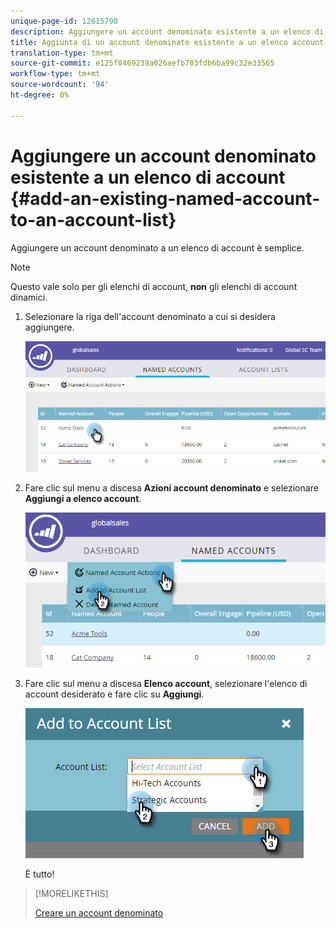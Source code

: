 ```yaml
---
unique-page-id: 12615798
description: Aggiungere un account denominato esistente a un elenco di account - Documenti Marketo - Documentazione prodotto
title: Aggiunta di un account denominato esistente a un elenco account
translation-type: tm+mt
source-git-commit: e125f8469239a026aefb703fdb6ba99c32e33565
workflow-type: tm+mt
source-wordcount: '94'
ht-degree: 0%

---
```



# Aggiungere un account denominato esistente a un elenco di account {#add-an-existing-named-account-to-an-account-list}

Aggiungere un account denominato a un elenco di account è semplice.

>[!NOTE]
>
>Questo vale solo per gli elenchi di account, **non** gli elenchi di account dinamici.

1. Selezionare la riga dell&#39;account denominato a cui si desidera aggiungere.

   ![](assets/four-1.png)

1. Fare clic sul menu a discesa **Azioni account denominato** e selezionare **Aggiungi a elenco account**.

   ![](assets/five-1.png)

1. Fare clic sul menu a discesa **Elenco account**, selezionare l&#39;elenco di account desiderato e fare clic su **Aggiungi**.

   ![](assets/six-1.png)

   È tutto!

>[!MORELIKETHIS]
>
>[Creare un account denominato](/help/marketo/product-docs/account-based-marketing/target/named-accounts/create-a-named-account.md)
